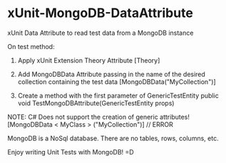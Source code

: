 xUnit-MongoDB-DataAttribute
===========================

xUnit Data Attribute to read test data from a MongoDB instance

On test method:
1) Apply xUnit Extension Theory Attribute
      [Theory]

2) Add MongoDBData Attribute passing in the name of the desired collection containing the test data
        [MongoDBData("MyCollection")]
        
3) Create a method with the first parameter of GenericTestEntity
        public void TestMongoDBAttribute(GenericTestEntity props)
        
        
NOTE:
C# Does not support the creation of generic attributes!
     [MongoDBData < MyClass > ("MyCollection")] // ERROR
     
MongoDB is a NoSql database. There are no tables, rows, columns, etc.



Enjoy writing Unit Tests with MongoDB! =D
